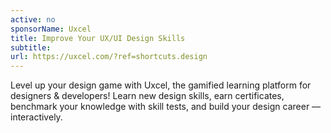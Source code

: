 ```yaml
---
active: no
sponsorName: Uxcel
title: Improve Your UX/UI Design Skills
subtitle: 
url: https://uxcel.com/?ref=shortcuts.design
---
```


Level up your design game with Uxcel, the gamified learning platform for designers & developers! Learn new design skills, earn certificates, benchmark your knowledge with skill tests, and build your design career — interactively.
